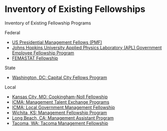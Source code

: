 # Inventory of Existing Fellowships

Inventory of Existing Fellowship Programs

Federal

* [US Presidential Management Fellows (PMF)](https://www.pmf.gov/the-opportunity/pmf-as-a-pathway/)
* [Johns Hopkins University Applied Physics Laboratory (APL) Government Employee Fellowship Program](https://www.jhuapl.edu/work/partnerships/government-employee-fellowship-program)
* [FEMASTAT Fellowship](https://www.fema.gov/enterprise-analytics-division)

State

* [Washington, DC: Capital City Fellows Program](http://dchr.dc.gov/page/capital-city-fellows-program)

Local

* [Kansas City, MO: Cookingham-Noll Fellowship](https://www.kcmo.gov/city-hall/departments/city-manager-s-office/cookingham-noll-management-fellowship)
* [ICMA: Management Talent Exchange Programs](https://icma.org/management-talent-exchange-programs)
* [ICMA: Local Government Management Fellowship](https://icma.org/page/local-government-management-fellowship)
* [Wichita, KS: Management Fellowship Program](https://www.governmentjobs.com/careers/wichita/jobs/newprint/2994680)
* [Long Beach, CA: Management Assistant Program](https://www.longbeach.gov/jobs/map/management-assistant-program/)
* [Tacoma, WA: Tacoma Management Fellowship](https://www.governmentjobs.com/careers/tacoma/jobs/newprint/3224927)

